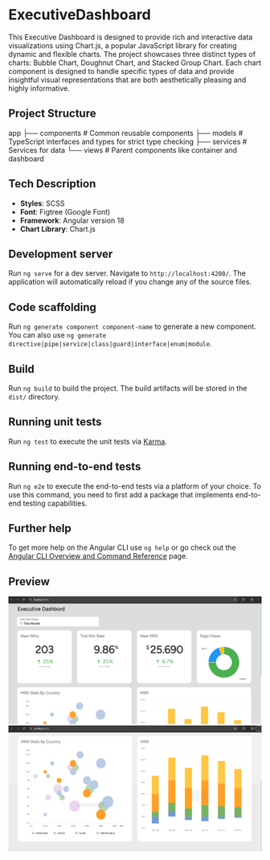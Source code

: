 # ExecutiveDashboard

This Executive Dashboard is designed to provide rich and interactive data visualizations using Chart.js, a popular JavaScript library for creating dynamic and flexible charts. The project showcases three distinct types of charts: Bubble Chart, Doughnut Chart, and Stacked Group Chart. Each chart component is designed to handle specific types of data and provide insightful visual representations that are both aesthetically pleasing and highly informative.

## Project Structure

app
 ├── components # Common reusable components
 ├── models # TypeScript interfaces and types for strict type checking
 ├── services # Services for data
 └── views # Parent components like container and dashboard



## Tech Description

- **Styles**: SCSS
- **Font**: Figtree (Google Font)
- **Framework**: Angular version 18
- **Chart Library**: Chart.js

## Development server

Run `ng serve` for a dev server. Navigate to `http://localhost:4200/`. The application will automatically reload if you change any of the source files.

## Code scaffolding

Run `ng generate component component-name` to generate a new component. 
You can also use `ng generate directive|pipe|service|class|guard|interface|enum|module`.

## Build

Run `ng build` to build the project. The build artifacts will be stored in the `dist/` directory.

## Running unit tests

Run `ng test` to execute the unit tests via [Karma](https://karma-runner.github.io).

## Running end-to-end tests

Run `ng e2e` to execute the end-to-end tests via a platform of your choice. To use this command, you need to first add a package that implements end-to-end testing capabilities.

## Further help

To get more help on the Angular CLI use `ng help` or go check out the [Angular CLI Overview and Command Reference](https://angular.dev/tools/cli) page.

## Preview 

![alt text](image.png)
![alt text](image-1.png)
